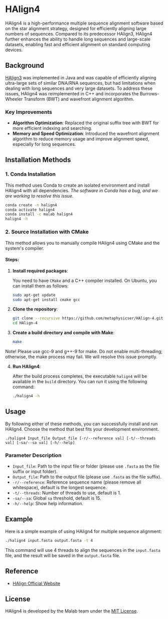 # HAlign4

HAlign4 is a high-performance multiple sequence alignment software based on the star alignment strategy, designed for efficiently aligning large numbers of sequences. Compared to its predecessor HAlign3, HAlign4 further enhances the ability to handle long sequences and large-scale datasets, enabling fast and efficient alignment on standard computing devices.

## Background
[HAlign3](https://github.com/malabz/HAlign-3) was implemented in Java and was capable of efficiently aligning ultra-large sets of similar DNA/RNA sequences, but had limitations when dealing with long sequences and very large datasets. To address these issues, HAlign4 was reimplemented in C++ and incorporates the Burrows-Wheeler Transform (BWT) and wavefront alignment algorithm.

### Key Improvements
- **Algorithm Optimization**: Replaced the original suffix tree with BWT for more efficient indexing and searching.
- **Memory and Speed Optimization**: Introduced the wavefront alignment algorithm to reduce memory usage and improve alignment speed, especially for long sequences.


## Installation Methods

### 1. Conda Installation

This method uses Conda to create an isolated environment and install HAlign4 with all dependencies.
*The software in Conda has a bug, and we are working to resolve this issue.*
   
```bash
conda create -n halign4
conda activate halign4
conda install -c malab halign4
halign4 -h
```


### 2. Source Installation with CMake

This method allows you to manually compile HAlign4 using CMake and the system's compiler.

#### Steps:

1. **Install required packages**:

   You need to have `CMake` and a C++ compiler installed. On Ubuntu, you can install them as follows:

   ```bash
   sudo apt-get update
   sudo apt-get install cmake gcc
   ```

2. **Clone the repository**:

   ```bash
   git clone --recursive https://github.com/metaphysicser/HAlign-4.git
   cd HAlign-4
   ```

3. **Create a build directory and compile with Make**:

   ```bash
   make
   ```
Note! Please use gcc-9 and g++-9 for make. Do not enable multi-threading; otherwise, the make process may fail. We will resolve this issue promptly.

4. **Run HAlign4**:

   After the build process completes, the executable `halign4` will be available in the `build` directory. You can run it using the following command:

   ```bash
   ./halign4 -h
   ```
## Usage
By following either of these methods, you can successfully install and run HAlign4. Choose the method that best fits your development environment.
```
./halign4 Input_file Output_file [-r/--reference val] [-t/--threads val] [-sa/--sa val] [-h/--help]
```

### Parameter Description
- `Input_file`: Path to the input file or folder (please use `.fasta` as the file suffix or input folder).
- `Output_file`: Path to the output file (please use `.fasta` as the file suffix).
- `-r/--reference`: Reference sequence name (please remove all whitespace), default is the longest sequence.
- `-t/--threads`: Number of threads to use, default is 1.
- `-sa/--sa`: Global `sa` threshold, default is 15.
- `-h/--help`: Show help information.

## Example
Here is a simple example of using HAlign4 for multiple sequence alignment:

```bash
./halign4 input.fasta output.fasta -t 4
```

This command will use 4 threads to align the sequences in the `input.fasta` file, and the result will be saved in the `output.fasta` file.

## Reference
- [HAlign Official Website](http://lab.malab.cn/soft/halign/)

## License
HAlign4 is developed by the Malab team under the [MIT License](https://github.com/metaphysicser/HAlign4/blob/main/LICENSE).


